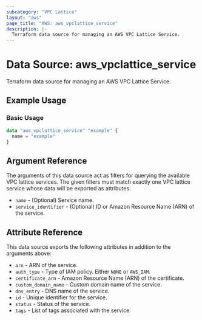 ```yaml
---
subcategory: "VPC Lattice"
layout: "aws"
page_title: "AWS: aws_vpclattice_service"
description: |-
  Terraform data source for managing an AWS VPC Lattice Service.
---
```


# Data Source: aws_vpclattice_service

Terraform data source for managing an AWS VPC Lattice Service.

## Example Usage

### Basic Usage

```terraform
data "aws_vpclattice_service" "example" {
  name = "example"
}
```

## Argument Reference

The arguments of this data source act as filters for querying the available VPC lattice services.
The given filters must match exactly one VPC lattice service whose data will be exported as attributes.

* `name` - (Optional) Service name.
* `service_identifier` - (Optional) ID or Amazon Resource Name (ARN) of the service.

## Attribute Reference

This data source exports the following attributes in addition to the arguments above:

* `arn` - ARN of the service.
* `auth_type` - Type of IAM policy. Either `NONE` or `AWS_IAM`.
* `certificate_arn` - Amazon Resource Name (ARN) of the certificate.
* `custom_domain_name` - Custom domain name of the service.
* `dns_entry` - DNS name of the service.
* `id` - Unique identifier for the service.
* `status` - Status of the service.
* `tags` - List of tags associated with the service.
